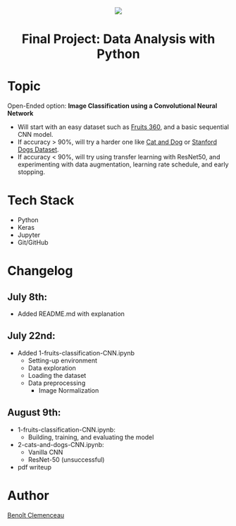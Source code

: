 <div align="center">
  <img src="https://emojipedia-us.s3.dualstack.us-west-1.amazonaws.com/thumbs/320/apple/325/snake_1f40d.png">
</div>

<h1 align="center">Final Project: Data Analysis with Python</h1>

# Topic

Open-Ended option: **Image Classification using a Convolutional Neural Network**

- Will start with an easy dataset such as [Fruits 360](https://www.kaggle.com/datasets/moltean/fruits), and a basic sequential CNN model.
- If accuracy > 90%, will try a harder one like [Cat and Dog](https://www.kaggle.com/datasets/tongpython/cat-and-dog) or [Stanford Dogs Dataset](https://www.kaggle.com/datasets/jessicali9530/stanford-dogs-dataset).
- If accuracy < 90%, will try using transfer learning with ResNet50, and experimenting with data augmentation, learning rate schedule, and early stopping.

# Tech Stack

- Python
- Keras
- Jupyter
- Git/GitHub

# Changelog

## July 8th:

- Added README.md with explanation

## July 22nd:

- Added 1-fruits-classification-CNN.ipynb
  - Setting-up environment
  - Data exploration
  - Loading the dataset
  - Data preprocessing
    - Image Normalization

## August 9th:

- 1-fruits-classification-CNN.ipynb:
    - Building, training, and evaluating the model
- 2-cats-and-dogs-CNN.ipynb:
    - Vanilla CNN
    - ResNet-50 (unsuccessful)
- pdf writeup

# Author

[Benoît Clemenceau](https://benclem.dev)
